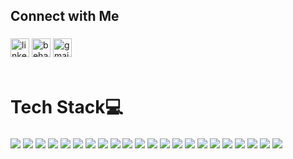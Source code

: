 <h2 align="left">Connect with Me</h2>

###
<div align="left">
 <img src="https://img.shields.io/static/v1?message=LinkedIn&logo=linkedin&label=&color=0077B5&logoColor=white&labelColor=&style=for-the-badge" height="30" alt="linkedin logo"  />
  <img src="https://img.shields.io/static/v1?message=Behance&logo=behance&label=&color=1769FF&logoColor=white&labelColor=&style=for-the-badge" height="30" alt="behance logo"  />
  <img src="https://img.shields.io/static/v1?message=Gmail&logo=gmail&label=&color=EA4335&logoColor=white&labelColor=&style=for-the-badge" height="30" alt="gmail logo"  />
</div>


<br>
<h1 align="left">Tech Stack💻</h1>

###

<p align="left">
  <img src="https://img.shields.io/badge/C%23-%23239120.svg?&style=for-the-badge&logo=csharp&logoColor=white" />
  <img src="https://img.shields.io/badge/C++-%2300599C.svg?&style=for-the-badge&logo=c%2B%2B&logoColor=white" />
  <img src="https://img.shields.io/badge/JavaScript-%23323330.svg?&style=for-the-badge&logo=javascript&logoColor=%23F7DF1E" />
  <img src="https://img.shields.io/badge/HTML5-%23E34F26.svg?&style=for-the-badge&logo=html5&logoColor=white" />
  <img src="https://img.shields.io/badge/CSS3-%231572B6.svg?&style=for-the-badge&logo=css3&logoColor=white" />
  <img src="https://img.shields.io/badge/Kotlin-%230095D5.svg?&style=for-the-badge&logo=kotlin&logoColor=white" />
  <img src="https://img.shields.io/badge/Java-%23ED8B00.svg?&style=for-the-badge&logo=java&logoColor=white" />
  <img src="https://img.shields.io/badge/.NET-%23512BD4.svg?&style=for-the-badge&logo=dotnet&logoColor=white" />
  <img src="https://img.shields.io/badge/Arduino-%2300979D.svg?&style=for-the-badge&logo=arduino&logoColor=white" />
  <img src="https://img.shields.io/badge/MySQL-%234479A1.svg?&style=for-the-badge&logo=mysql&logoColor=white" />
  <img src="https://img.shields.io/badge/Bootstrap-%237952B3.svg?&style=for-the-badge&logo=bootstrap&logoColor=white" />
  <img src="https://img.shields.io/badge/WordPress-%23117AC9.svg?&style=for-the-badge&logo=wordpress&logoColor=white" />
  <img src="https://img.shields.io/badge/Figma-%23F24E1E.svg?&style=for-the-badge&logo=figma&logoColor=white" />
  <img src="https://img.shields.io/badge/Canva-%2300C4CC.svg?&style=for-the-badge&logo=canva&logoColor=white" />
  <img src="https://img.shields.io/badge/Photoshop-%2300C8FF.svg?&style=for-the-badge&logo=adobephotoshop&logoColor=white" />
  <img src="https://img.shields.io/badge/Illustrator-%23FF9A00.svg?&style=for-the-badge&logo=adobeillustrator&logoColor=white" />
  <img src="https://img.shields.io/badge/XD-%23FF61F6.svg?&style=for-the-badge&logo=adobexd&logoColor=white" />
  <img src="https://img.shields.io/badge/Android%20Studio-%233DDC84.svg?&style=for-the-badge&logo=androidstudio&logoColor=white" />
  <img src="https://img.shields.io/badge/Behance-%23176AFF.svg?&style=for-the-badge&logo=behance&logoColor=white" />
  <img src="https://img.shields.io/badge/Flutter-%2302569B.svg?&style=for-the-badge&logo=flutter&logoColor=white" />
  <img src="https://img.shields.io/badge/Material%20UI-%23007FFF.svg?&style=for-the-badge&logo=mui&logoColor=white" />
  <img src="https://img.shields.io/badge/NuGet-%23004880.svg?&style=for-the-badge&logo=nuget&logoColor=white" />
</p>

###
